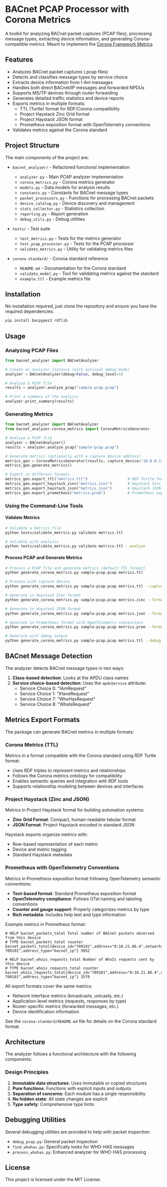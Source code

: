 # BACnet PCAP Processor with Corona Metrics

A toolkit for analyzing BACnet packet captures (PCAP files), processing message types, extracting device information, and generating Corona-compatible metrics.
Meant to implement the [Corona Framework Metrics](https://github.com/ACE-IoT-Solutions/corona-framework)

## Features

- Analyzes BACnet packet captures (.pcap files)
- Detects and classifies message types by service choice
- Extracts device information from I-Am messages
- Handles both direct BACnet/IP messages and forwarded NPDUs
- Supports MS/TP devices through router forwarding
- Generates detailed traffic statistics and device reports
- Exports metrics in multiple formats:
  - TTL (Turtle) format for RDF/Corona compatibility
  - Project Haystack Zinc Grid format
  - Project Haystack JSON format
  - Prometheus exposition format with OpenTelemetry conventions
- Validates metrics against the Corona standard

## Project Structure

The main components of the project are:

- `bacnet_analyzer/` - Refactored functional implementation
  - `analyzer.py` - Main PCAP analyzer implementation
  - `corona_metrics.py` - Corona metrics generator
  - `models.py` - Data models for analysis results
  - `constants.py` - Constants for BACnet message types
  - `packet_processors.py` - Functions for processing BACnet packets
  - `device_catalog.py` - Device discovery and management
  - `stats_collector.py` - Statistics collection
  - `reporting.py` - Report generation
  - `debug_utils.py` - Debug utilities

- `tests/` - Test suite
  - `test_metrics.py` - Tests for the metrics generator
  - `test_pcap_processor.py` - Tests for the PCAP processor
  - `validate_metrics.py` - Utility for validating metrics files

- `corona-standard/` - Corona standard reference
  - `README.md` - Documentation for the Corona standard
  - `validate_model.py` - Tool for validating metrics against the standard
  - `example.ttl` - Example metrics file

## Installation

No installation required, just clone the repository and ensure you have the required dependencies:

```bash
pip install bacpypes3 rdflib
```

## Usage

### Analyzing PCAP Files

```python
from bacnet_analyzer import BACnetAnalyzer

# Create an analyzer instance (with optional debug mode)
analyzer = BACnetAnalyzer(debug=False, debug_level=1)

# Analyze a PCAP file
results = analyzer.analyze_pcap("sample-pcap.pcap")

# Print a summary of the analysis
analyzer.print_summary(results)
```

### Generating Metrics

```python
from bacnet_analyzer import BACnetAnalyzer
from bacnet_analyzer.corona_metrics import CoronaMetricsGenerator

# Analyze a PCAP file
analyzer = BACnetAnalyzer()
results = analyzer.analyze_pcap("sample-pcap.pcap")

# Generate metrics (optionally with a capture device address)
metrics_gen = CoronaMetricsGenerator(results, capture_device="10.0.0.1")
metrics_gen.generate_metrics()

# Export in different formats
metrics_gen.export_ttl("metrics.ttl")                  # RDF Turtle format
metrics_gen.export_haystack_zinc("metrics.zinc")       # Haystack Zinc format
metrics_gen.export_haystack_json("metrics.json")       # Haystack JSON format
metrics_gen.export_prometheus("metrics.prom")          # Prometheus exposition format
```

### Using the Command-Line Tools

#### Validate Metrics

```bash
# Validate a metrics file
python tests/validate_metrics.py validate metrics.ttl

# Validate with analysis
python tests/validate_metrics.py validate metrics.ttl --analyze
```

#### Process PCAP and Generate Metrics

```bash
# Process a PCAP file and generate metrics (default TTL format)
python generate_corona_metrics.py sample-pcap.pcap metrics.ttl

# Process with capture device
python generate_corona_metrics.py sample-pcap.pcap metrics.ttl --capture-device 10.0.0.1

# Generate in Haystack Zinc format
python generate_corona_metrics.py sample-pcap.pcap metrics.zinc --format zinc

# Generate in Haystack JSON format
python generate_corona_metrics.py sample-pcap.pcap metrics.json --format json

# Generate in Prometheus format with OpenTelemetry conventions
python generate_corona_metrics.py sample-pcap.pcap metrics.prom --format prom

# Generate with debug output
python generate_corona_metrics.py sample-pcap.pcap metrics.ttl --debug
```

## BACnet Message Detection

The analyzer detects BACnet message types in two ways:

1. **Class-based detection**: Looks at the APDU class names
2. **Service choice-based detection**: Uses the `apduService` attribute:
   - Service Choice 0: "IAmRequest"
   - Service Choice 1: "IHaveRequest"
   - Service Choice 7: "WhoHasRequest" 
   - Service Choice 8: "WhoIsRequest"

## Metrics Export Formats

The package can generate BACnet metrics in multiple formats:

### Corona Metrics (TTL)

Metrics in a format compatible with the Corona standard using RDF Turtle format:

- Uses RDF triples to represent metrics and relationships
- Follows the Corona metrics ontology for compatibility
- Enables semantic queries and integration with RDF tools
- Supports relationship modeling between devices and interfaces

### Project Haystack (Zinc and JSON)

Metrics in Project Haystack format for building automation systems:

- **Zinc Grid Format**: Compact, human-readable tabular format
- **JSON Format**: Project Haystack encoded in standard JSON

Haystack exports organize metrics with:
- Row-based representation of each metric
- Device and metric tagging
- Standard Haystack metadata

### Prometheus with OpenTelemetry Conventions

Metrics in Prometheus exposition format following OpenTelemetry semantic conventions:

- **Text-based format**: Standard Prometheus exposition format
- **OpenTelemetry compliance**: Follows OTel naming and labeling conventions
- **Counter and gauge support**: Properly categorizes metrics by type
- **Rich metadata**: Includes help text and type information

Example metrics in Prometheus format:
```
# HELP bacnet_packets_total Total number of BACnet packets observed from this device
# TYPE bacnet_packets_total counter
bacnet_packets_total{device_id="709101",address="0:10.21.86.4",network="0",name="Device 709101",address_type="bacnet_ip"} 5052

# HELP bacnet_whois_requests_total Number of WhoIs requests sent by this device
# TYPE bacnet_whois_requests_total counter
bacnet_whois_requests_total{device_id="709101",address="0:10.21.86.4",network="0",name="Device 709101",address_type="bacnet_ip"} 1579
```

All export formats cover the same metrics:

- Network interface metrics (broadcasts, unicasts, etc.)
- Application-level metrics (requests, responses by type)
- Router-specific metrics (forwarded messages, etc.)
- Device identification information

See the `corona-standard/README.md` file for details on the Corona standard format.

## Architecture

The analyzer follows a functional architecture with the following components:

### Design Principles

1. **Immutable data structures**: Uses immutable or copied structures
2. **Pure functions**: Functions with explicit inputs and outputs
3. **Separation of concerns**: Each module has a single responsibility
4. **No hidden state**: All state changes are explicit
5. **Type safety**: Comprehensive type hints

## Debugging Utilities

Several debugging utilities are provided to help with packet inspection:

- `debug_pcap.py`: General packet inspection
- `find_whohas.py`: Specifically looks for WHO-HAS messages
- `process_whohas.py`: Enhanced analyzer for WHO-HAS processing

## License

This project is licensed under the MIT License.